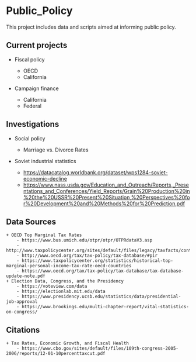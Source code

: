 
# Public_Policy

This project includes data and scripts aimed at informing public policy.

## Current projects

* Fiscal policy
	+ OECD
	+ California

* Campaign finance
	+ California
	+ Federal

## Investigations

* Social policy
	+ Marriage vs. Divorce Rates

* Soviet industrial statistics	
	+ https://datacatalog.worldbank.org/dataset/wps1284-soviet-economic-decline	
	+ https://www.nass.usda.gov/Education_and_Outreach/Reports,_Presentations_and_Conferences/Yield_Reports/Grain%20Production%20in%20the%20USSR%20Present%20Situation,%20Perspectives%20for%20Development%20and%20Methods%20for%20Prediction.pdf

## Data Sources

	+ OECD Top Marginal Tax Rates
		- https://www.bus.umich.edu/otpr/otpr/OTPRdataV3.asp
		- http://www.taxpolicycenter.org/sites/default/files/legacy/taxfacts/content/PDF/oecd_historical_toprate.pdf
		- http://www.oecd.org/tax/tax-policy/tax-database/#pir
		- https://www.taxpolicycenter.org/statistics/historical-top-marginal-personal-income-tax-rate-oecd-countries
		- https://www.oecd.org/tax/tax-policy/tax-database/tax-database-update-note.pdf
	+ Election Data, Congress, and the Presidency
		- https://voteview.com/data
		- https://electionlab.mit.edu/data
		- https://www.presidency.ucsb.edu/statistics/data/presidential-job-approval
		- https://www.brookings.edu/multi-chapter-report/vital-statistics-on-congress/

## Citations
	+ Tax Rates, Economic Growth, and Fiscal Health
		- https://www.cbo.gov/sites/default/files/109th-congress-2005-2006/reports/12-01-10percenttaxcut.pdf
		